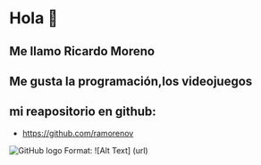 # Hola  :rocket:
## Me llamo Ricardo Moreno  

## Me gusta la programación,los videojuegos

## mi reapositorio en github:



* https://github.com/ramorenov

![GitHub logo](https://avatars3.githubusercontent.com/u/48955377?s=400&u=ad7b4ed4044db8d03c4853889cdc4868b571dc6f&v=4)
Format: ![Alt Text] (url)

